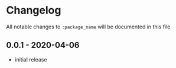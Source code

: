 # Changelog

All notable changes to `:package_name` will be documented in this file

## 0.0.1 - 2020-04-06

- initial release
